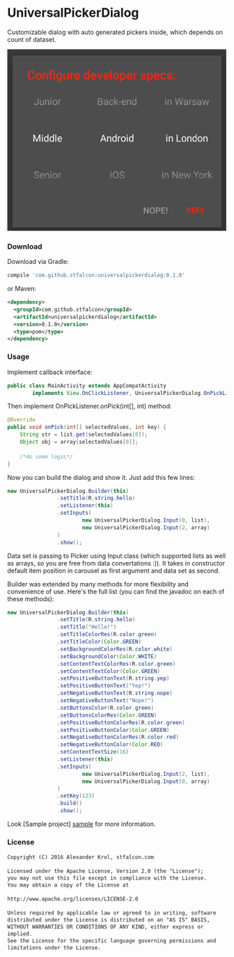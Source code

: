 # UniversalPickerDialog
Customizable dialog with auto generated pickers inside, which depends on count of dataset.

![alt tag](images/demo.png)

### Download

Download via Gradle:
```gradle
compile 'com.github.stfalcon:universalpickerdialog:0.1.0'
```

or Maven:
```xml
<dependency>
  <groupId>com.github.stfalcon</groupId>
  <artifactId>universalpickerdialog</artifactId>
  <version>0.1.0</version>
  <type>pom</type>
</dependency>
```

### Usage

Implement callback interface:
```java
public class MainActivity extends AppCompatActivity
        implements View.OnClickListener, UniversalPickerDialog.OnPickListener {
```

Then implement OnPickListener.onPick(int[], int) method:
```java
@Override
public void onPick(int[] selectedValues, int key) {
    String str = list.get(selectedValues[0]);
    Object obj = array[selectedValues[0]];

    /*do some logic*/
}
```

Now you can build the dialog and show it. Just add this few lines:
```java
new UniversalPickerDialog.Builder(this)
                .setTitle(R.string.hello)
                .setListener(this)
                .setInputs(
                        new UniversalPickerDialog.Input(0, list),
                        new UniversalPickerDialog.Input(2, array)
                )
                .show();
```
Data set is passing to Picker using Input class (which supported lists as well as arrays, so you are free from data convertations :)).
It takes in constructor default item position in carousel as first argument and data set as second.

Builder was extended by many methods for more flexibility and convenience of use.
Here's the full list (you can find the javadoc on each of these methods):
```java
new UniversalPickerDialog.Builder(this)
                .setTitle(R.string.hello)
                .setTitle("Hello!")
                .setTitleColorRes(R.color.green)
                .setTitleColor(Color.GREEN)
                .setBackgroundColorRes(R.color.white)
                .setBackgroundColor(Color.WHITE)
                .setContentTextColorRes(R.color.green)
                .setContentTextColor(Color.GREEN)
                .setPositiveButtonText(R.string.yep)
                .setPositiveButtonText("Yep!")
                .setNegativeButtonText(R.string.nope)
                .setNegativeButtonText("Nope!")
                .setButtonsColor(R.color.green)
                .setButtonsColorRes(Color.GREEN)
                .setPositiveButtonColorRes(R.color.green)
                .setPositiveButtonColor(Color.GREEN)
                .setNegativeButtonColorRes(R.color.red)
                .setNegativeButtonColor(Color.RED)
                .setContentTextSize(16)
                .setListener(this)
                .setInputs(
                        new UniversalPickerDialog.Input(2, list),
                        new UniversalPickerDialog.Input(0, array)
                )
                .setKey(123)
                .build()
                .show();
```

Look [Sample project] [sample] for more information.

### License

```
Copyright (C) 2016 Alexander Krol, stfalcon.com

Licensed under the Apache License, Version 2.0 (the "License");
you may not use this file except in compliance with the License.
You may obtain a copy of the License at

http://www.apache.org/licenses/LICENSE-2.0

Unless required by applicable law or agreed to in writing, software
distributed under the License is distributed on an "AS IS" BASIS,
WITHOUT WARRANTIES OR CONDITIONS OF ANY KIND, either express or implied.
See the License for the specific language governing permissions and
limitations under the License.

```


[sample]: <https://github.com/stfalcon-studio/UniversalPickerDialog/tree/master/sample>